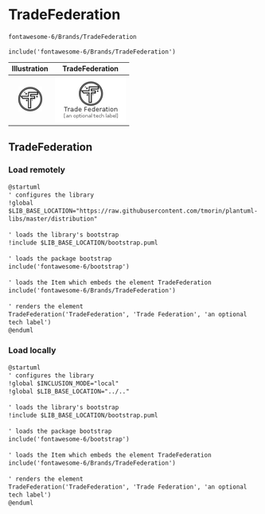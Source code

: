 # TradeFederation


```text
fontawesome-6/Brands/TradeFederation
```

```text
include('fontawesome-6/Brands/TradeFederation')
```



| Illustration | TradeFederation |
| :---: | :---: |
| ![illustration for Illustration](../../fontawesome-6/Brands/TradeFederation.png) | ![illustration for TradeFederation](../../fontawesome-6/Brands/TradeFederation.Local.png) |




## TradeFederation

### Load remotely
```plantuml
@startuml
' configures the library
!global $LIB_BASE_LOCATION="https://raw.githubusercontent.com/tmorin/plantuml-libs/master/distribution"

' loads the library's bootstrap
!include $LIB_BASE_LOCATION/bootstrap.puml

' loads the package bootstrap
include('fontawesome-6/bootstrap')

' loads the Item which embeds the element TradeFederation
include('fontawesome-6/Brands/TradeFederation')

' renders the element
TradeFederation('TradeFederation', 'Trade Federation', 'an optional tech label')
@enduml
```

### Load locally
```plantuml
@startuml
' configures the library
!global $INCLUSION_MODE="local"
!global $LIB_BASE_LOCATION="../.."

' loads the library's bootstrap
!include $LIB_BASE_LOCATION/bootstrap.puml

' loads the package bootstrap
include('fontawesome-6/bootstrap')

' loads the Item which embeds the element TradeFederation
include('fontawesome-6/Brands/TradeFederation')

' renders the element
TradeFederation('TradeFederation', 'Trade Federation', 'an optional tech label')
@enduml
```

